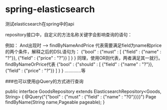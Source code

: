 # spring-elasticsearch
测试elasticsearch在spring中的api

repository接口中，自定义的方法名称关键字会影响查询的语句：
  
例如：  And出现时 -->  findByNameAndPrice   代表需要满足field为name和price的两个条件，解释之后的DSL语句为：
{"bool" : 
  {"must" :
     [ 
     {"field" : {"name" : "?"}},
     {"field" : {"price" : "?"}} 
    ]
  }
}
同理，使用OR则代表，两者满足其一就行。 findByNameOrPrice代表
{"bool" : 
  {"should" : 
    [ 
    {"field" : {"name" : "?"}}, 
    {"field" : {"price" : "?"}} 
    ]
  }
}
.............等

###也可以使用@Query的方式进行查询

public interface GoodsRepository extends ElasticsearchRepository<Goods, String> {
    @Query("{"bool" : {"must" : {"field" : {"name" : "?0"}}}}")
    Page<Goods> findByName(String name,Pageable pageable);
}
